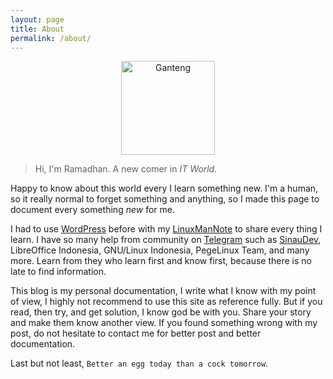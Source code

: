 ```yaml
---
layout: page
title: About
permalink: /about/
---
```

<center><img src="../asset/images/pass.png" alt="Ganteng" height="150" width="150"></center>

> Hi, I'm Ramadhan.
> A new comer in _IT World_.

Happy to know about this world every I learn something new. I'm a human, so it really normal to forget something and anything, so I made this page to document every something _new_ for me.

I had to use [WordPress](http://wordpress.com) before with my [LinuxManNote](http://linuxmannote.wordpress.com) to share every thing I learn. I have so many help from community on [Telegram](http://telegram.org) such as [SinauDev](http://sinaudev.org), LibreOffice Indonesia, GNU/Linux Indonesia, PegeLinux Team, and many more. Learn from they who learn first and know first, because there is no late to find information.

This blog is my personal documentation, I write what I know with my point of view, I highly not recommend to use this site as reference fully. But if you read, then try, and get solution, I know god be with you. Share your story and make them know another view. If you found something wrong with my post, do not hesitate to contact me for better post and better documentation.

Last but not least, `Better an egg today than a cock tomorrow`.